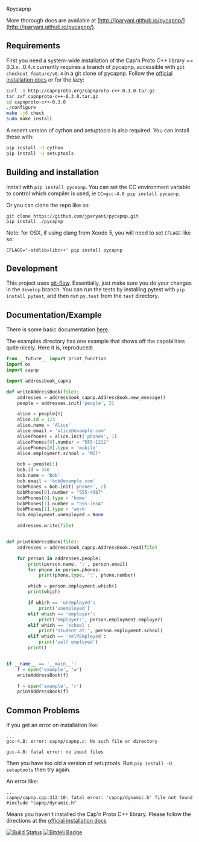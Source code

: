 #pycapnp

More thorough docs are available at [http://jparyani.github.io/pycapnp/](http://jparyani.github.io/pycapnp/).

## Requirements

First you need a system-wide installation of the Cap'n Proto C++ library == 0.3.x. .0.4.x currently requires a branch of pycapnp, accessible with `git checkout feature/v0.4` in a git clone of pycapnp. Follow the [official installation docs](http://kentonv.github.io/capnproto/install.html) or for the lazy:

```bash
curl -O http://capnproto.org/capnproto-c++-0.3.0.tar.gz
tar zxf capnproto-c++-0.3.0.tar.gz
cd capnproto-c++-0.3.0
./configure
make -j6 check
sudo make install
```

A recent version of cython and setuptools is also required. You can install these with:
    
```bash
pip install -U cython
pip install -U setuptools
```

## Building and installation

Install with `pip install pycapnp`. You can set the CC environment variable to control which compiler is used, ie `CC=gcc-4.8 pip install pycapnp`.

Or you can clone the repo like so:

    git clone https://github.com/jparyani/pycapnp.git
    pip install ./pycapnp

Note: for OSX, if using clang from Xcode 5, you will need to set `CFLAGS` like so:

    CFLAGS='-stdlib=libc++' pip install pycapnp

## Development

This project uses [git-flow](http://jeffkreeftmeijer.com/2010/why-arent-you-using-git-flow/). Essentially, just make sure you do your changes in the `develop` branch. You can run the tests by installing pytest with `pip install pytest`, and then run `py.test` from the `test` directory.

## Documentation/Example
There is some basic documentation [here](http://jparyani.github.io/pycapnp/).

The examples directory has one example that shows off the capabilities quite nicely. Here it is, reproduced:

```python
from __future__ import print_function
import os
import capnp

import addressbook_capnp

def writeAddressBook(file):
    addresses = addressbook_capnp.AddressBook.new_message()
    people = addresses.init('people', 2)

    alice = people[0]
    alice.id = 123
    alice.name = 'Alice'
    alice.email = 'alice@example.com'
    alicePhones = alice.init('phones', 1)
    alicePhones[0].number = "555-1212"
    alicePhones[0].type = 'mobile'
    alice.employment.school = "MIT"

    bob = people[1]
    bob.id = 456
    bob.name = 'Bob'
    bob.email = 'bob@example.com'
    bobPhones = bob.init('phones', 2)
    bobPhones[0].number = "555-4567"
    bobPhones[0].type = 'home'
    bobPhones[1].number = "555-7654"
    bobPhones[1].type = 'work'
    bob.employment.unemployed = None

    addresses.write(file)


def printAddressBook(file):
    addresses = addressbook_capnp.AddressBook.read(file)

    for person in addresses.people:
        print(person.name, ':', person.email)
        for phone in person.phones:
            print(phone.type, ':', phone.number)

        which = person.employment.which()
        print(which)

        if which == 'unemployed':
            print('unemployed')
        elif which == 'employer':
            print('employer:', person.employment.employer)
        elif which == 'school':
            print('student at:', person.employment.school)
        elif which == 'selfEmployed':
            print('self employed')
        print()


if __name__ == '__main__':
    f = open('example', 'w')
    writeAddressBook(f)

    f = open('example', 'r')
    printAddressBook(f)
```

## Common Problems

If you get an error on installation like:

    ...
    gcc-4.8: error: capnp/capnp.c: No such file or directory

    gcc-4.8: fatal error: no input files

Then you have too old a version of setuptools. Run `pip install -U setuptools` then try again.


An error like:

    ...
    capnp/capnp.cpp:312:10: fatal error: 'capnp/dynamic.h' file not found
    #include "capnp/dynamic.h"

Means you haven't installed the Cap'n Proto C++ library. Please follow the directions at the [official installation docs](http://kentonv.github.io/capnproto/install.html)


[![Build Status](https://travis-ci.org/jparyani/pycapnp.png?branch=develop)](https://travis-ci.org/jparyani/pycapnp)
[![Bitdeli Badge](https://d2weczhvl823v0.cloudfront.net/jparyani/pycapnp/trend.png)](https://bitdeli.com/free "Bitdeli Badge")